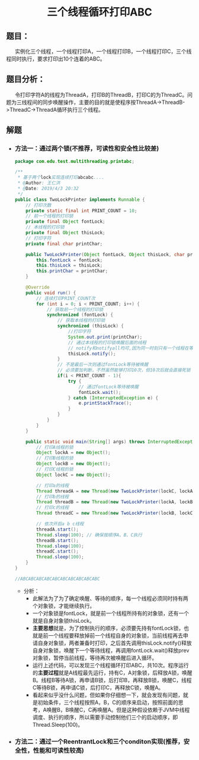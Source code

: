 <div align="center"><h1>三个线程循环打印ABC</h1></div>

## 题目：

&nbsp;&nbsp;&nbsp;&nbsp;&nbsp;&nbsp;实例化三个线程，一个线程打印A，一个线程打印B，一个线程打印C，三个线程同时执行，要求打印出10个连着的ABC。


## 题目分析：

&nbsp;&nbsp;&nbsp;&nbsp;&nbsp;&nbsp;令打印字符A的线程为ThreadA，打印B的ThreadB，打印C的为ThreadC。问题为三线程间的同步唤醒操作，主要的目的就是使程序按ThreadA->ThreadB->ThreadC->ThreadA循环执行三个线程。

## 解题

* <h3>方法一：通过两个锁(不推荐，可读性和安全性比较差)</h3>

  ```java
  package com.edu.test.multithreading.printabc;
  
  /**
   * 基于两个lock实现连续打印abcabc....
   * @Author: 王仁洪
   * @Date: 2019/4/3 20:32
   */
  public class TwoLockPrinter implements Runnable {
      // 打印次数
      private static final int PRINT_COUNT = 10;
      // 前一个线程的打印锁
      private final Object fontLock;
      // 本线程的打印锁
      private final Object thisLock;
      // 打印字符
      private final char printChar;
  
      public TwoLockPrinter(Object fontLock, Object thisLock, char printChar) {
          this.fontLock = fontLock;
          this.thisLock = thisLock;
          this.printChar = printChar;
      }
  
      @Override
      public void run() {
          // 连续打印PRINT_COUNT次
          for (int i = 0; i < PRINT_COUNT; i++) {
              // 获取前一个线程的打印锁
              synchronized (fontLock) {
                  // 获取本线程的打印锁
                  synchronized (thisLock) {
                      //打印字符
                      System.out.print(printChar);
                      // 通过本线程的打印锁唤醒后面的线程
                      // notify和notifyall均可,因为同一时刻只有一个线程在等待
                      thisLock.notify();
                  }
                  // 不是最后一次则通过fontLock等待被唤醒
                  // 必须要加判断，不然虽然能够打印10次，但10次后就会直接死锁
                  if(i < PRINT_COUNT - 1){
                      try {
                          // 通过fontLock等待被唤醒
                          fontLock.wait();
                      } catch (InterruptedException e) {
                          e.printStackTrace();
                      }
                  }
              }
          }
      }
  
      public static void main(String[] args) throws InterruptedException {
          // 打印A线程的锁
          Object lockA = new Object();
          // 打印B线程的锁
          Object lockB = new Object();
          // 打印C线程的锁
          Object lockC = new Object();
  
          // 打印a的线程
          Thread threadA = new Thread(new TwoLockPrinter(lockC, lockA, 'A'));
          // 打印b的线程
          Thread threadB = new Thread(new TwoLockPrinter(lockA, lockB, 'B'));
          // 打印c的线程
          Thread threadC = new Thread(new TwoLockPrinter(lockB, lockC, 'C'));
  
          // 依次开启a b c线程
          threadA.start();
          Thread.sleep(100); // 确保按顺序A、B、C执行
          threadB.start();
          Thread.sleep(100);
          threadC.start();
          Thread.sleep(100);
      }
  }
  
  //ABCABCABCABCABCABCABCABCABCABC
  ```

	* 分析：
		* 此解法为了为了确定唤醒、等待的顺序，每一个线程必须同时持有两个对象锁，才能继续执行。
		* 一个对象锁是fontLock，就是前一个线程所持有的对象锁，还有一个就是自身对象锁thisLock。
		* **主要思想**就是，为了控制执行的顺序，必须要先持有fontLock锁，也就是前一个线程要释放掉前一个线程自身的对象锁，当前线程再去申请自身对象锁，两者兼备时打印，之后首先调用thisLock.notify()释放自身对象锁，唤醒下一个等待线程，再调用fontLock.wait()释放prev对象锁，暂停当前线程，等待再次被唤醒后进入循环。
		* 运行上述代码，可以发现三个线程循环打印ABC，共10次。程序运行的**主要过程**就是A线程最先运行，持有C，A对象锁，后释放A锁，唤醒B。线程B等待A锁，再申请B锁，后打印B，再释放B锁，唤醒C，线程C等待B锁，再申请C锁，后打印C，再释放C锁，唤醒A。
		* 看起来似乎没什么问题，但如果你仔细想一下，就会发现有问题，就是初始条件，三个线程按照A，B，C的顺序来启动，按照前面的思考，A唤醒B，B唤醒C，C再唤醒A。但是这种假设依赖于JVM中线程调度、执行的顺序，所以需要手动控制他们三个的启动顺序，即Thread.Sleep(100)。


* <h3>方法二：通过一个ReentrantLock和三个conditon实现(推荐，安全性，性能和可读性较高)</h3>























